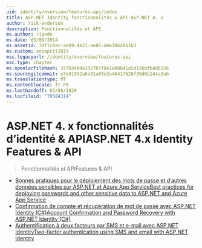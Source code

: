 ```yaml
---
uid: identity/overview/features-api/index
title: ASP.NET Identity fonctionnalités & API-ASP.NET 4. x
author: rick-anderson
description: Fonctionnalités et API
ms.author: riande
ms.date: 05/09/2014
ms.assetid: 70f7c0ac-aeb9-4e21-ae05-deb10640b1b3
ms.custom: seoapril2019
msc.legacyurl: /identity/overview/features-api
msc.type: chapter
ms.openlocfilehash: 377834bde332707f8e1e08b41a5d126bfb4db156
ms.sourcegitcommit: e7e91932a6e91a63e2e46417626f39d6b244a3ab
ms.translationtype: MT
ms.contentlocale: fr-FR
ms.lasthandoff: 03/06/2020
ms.locfileid: "78584314"
---
```

# <a name="aspnet-4x-identity-features--api"></a><span data-ttu-id="76e89-103">ASP.NET 4. x fonctionnalités d’identité & API</span><span class="sxs-lookup"><span data-stu-id="76e89-103">ASP.NET 4.x Identity Features & API</span></span>

> <span data-ttu-id="76e89-104">Fonctionnalités et API</span><span class="sxs-lookup"><span data-stu-id="76e89-104">Features & API</span></span>

- [<span data-ttu-id="76e89-105">Bonnes pratiques pour le déploiement des mots de passe et d’autres données sensibles sur ASP.NET et Azure App Service</span><span class="sxs-lookup"><span data-stu-id="76e89-105">Best practices for deploying passwords and other sensitive data to ASP.NET and Azure App Service</span></span>](best-practices-for-deploying-passwords-and-other-sensitive-data-to-aspnet-and-azure.md)
- [<span data-ttu-id="76e89-106">Confirmation de compte et récupération de mot de passe avec ASP.NET Identity (C#)</span><span class="sxs-lookup"><span data-stu-id="76e89-106">Account Confirmation and Password Recovery with ASP.NET Identity (C#)</span></span>](account-confirmation-and-password-recovery-with-aspnet-identity.md)
- [<span data-ttu-id="76e89-107">Authentification à deux facteurs par SMS et e-mail avec ASP.NET Identity</span><span class="sxs-lookup"><span data-stu-id="76e89-107">Two-factor authentication using SMS and email with ASP.NET Identity</span></span>](two-factor-authentication-using-sms-and-email-with-aspnet-identity.md)
